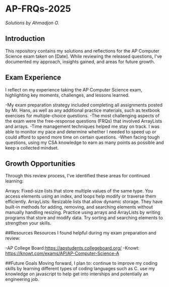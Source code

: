 # AP-FRQs-2025

*Solutions by Ahmadjon O.*

## Introduction 
This repository contains my solutions and reflections for the AP Computer Science exam taken on [Date]. While reviewing the released questions, I've documented my approach, insights gained, and areas for future growth.

## Exam Experience 
I reflect on my experience taking the AP Computer Science exam, highlighting key moments, challenges, and lessons learned.

-My exam preparation strategy included completing all assignments posted by Mr. Hans, as well as any additional practice materials, such as textbook exercises for multiple-choice questions.
-The most challenging aspects of the exam were the free-response questions (FRQs) that involved ArrayLists and arrays.
 -Time management techniques helped me stay on track. I was able to monitor my pace and determine whether I needed to speed up or could afford to spend more time on certain questions.
-When facing tough questions, using my CSA knowledge to earn as many points as possible and keep a collected mindset.

## Growth Opportunities
Through this review process, I've identified these areas for continued learning:

Arrays: Fixed-size lists that store multiple values of the same type. You access elements using an index, and loops help modify or traverse them efficiently.
ArrayLists: Resizable lists that allow dynamic storage. They have built-in methods for adding, removing, and searching elements without manually handling resizing.
Practice using arrays and ArrayLists by writing programs that store and modify data. Try sorting and searching elements to strengthen your skills.

##Resources
Resources I found helpful during my exam preparation and review:

-AP College Board:https://apstudents.collegeboard.org/
-Knowt: https://knowt.com/exams/AP/AP-Computer-Science-A

##Future Goals
Moving forward, I plan to:
 continue to improve my coding skills by learning different types of coding languages such as C.
 use my knowledge on javascript to help get into interships and potentially an engineering job.
